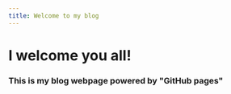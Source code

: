 ```yaml
---
title: Welcome to my blog
---
```


# I welcome you all!
### This is my blog webpage powered by "GitHub pages"
